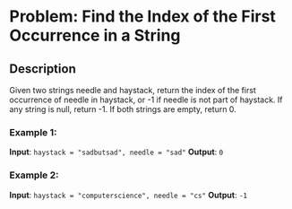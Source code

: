 # Problem: Find the Index of the First Occurrence in a String

## Description

Given two strings needle and haystack, return the index of the first occurrence of needle in haystack, or -1 if needle is not part of haystack.
If any string is null, return -1. If both strings are empty, return 0.
### Example 1:

**Input**: `haystack = "sadbutsad", needle = "sad"`
**Output**: `0`

### Example 2:

**Input**: `haystack = "computerscience", needle = "cs"`
**Output**: `-1`